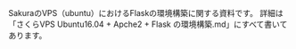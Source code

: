 SakuraのVPS（ubuntu）におけるFlaskの環境構築に関する資料です。
詳細は「さくらVPS Ubuntu16.04 + Apche2 + Flask の環境構築.md」にすべて書いてあります。